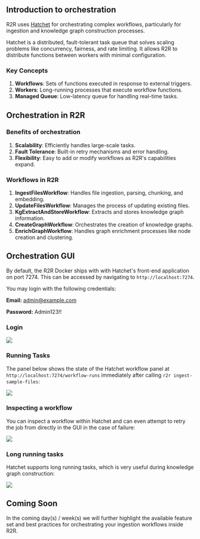 
## Introduction to orchestration

R2R uses [Hatchet](https://docs.hatchet.run/home) for orchestrating complex workflows, particularly for ingestion and knowledge graph construction processes.

Hatchet is a distributed, fault-tolerant task queue that solves scaling problems like concurrency, fairness, and rate limiting. It allows R2R to distribute functions between workers with minimal configuration.

### Key Concepts

1. **Workflows**: Sets of functions executed in response to external triggers.
2. **Workers**: Long-running processes that execute workflow functions.
3. **Managed Queue**: Low-latency queue for handling real-time tasks.

## Orchestration in R2R


### Benefits of orchestration

1. **Scalability**: Efficiently handles large-scale tasks.
2. **Fault Tolerance**: Built-in retry mechanisms and error handling.
3. **Flexibility**: Easy to add or modify workflows as R2R's capabilities expand.

### Workflows in R2R

1. **IngestFilesWorkflow**: Handles file ingestion, parsing, chunking, and embedding.
2. **UpdateFilesWorkflow**: Manages the process of updating existing files.
3. **KgExtractAndStoreWorkflow**: Extracts and stores knowledge graph information.
4. **CreateGraphWorkflow**: Orchestrates the creation of knowledge graphs.
5. **EnrichGraphWorkflow**: Handles graph enrichment processes like node creation and clustering.


## Orchestration GUI

By default, the R2R Docker ships with with Hatchet's front-end application on port 7274. This can be accessed by navigating to `http://localhost:7274`.

You may login with the following credentials:


<Note>

**Email:** admin@example.com

**Password:** Admin123!!
</Note>

### Login

<Frame caption="Logging into hatchet at http://localhost:7274">
  <img src="../images/hatchet_login.png" />
</Frame>


### Running Tasks

The panel below shows the state of the Hatchet workflow panel at `http://localhost:7274/workflow-runs` immediately after calling `r2r ingest-sample-files`:

<Frame caption="Running workflows at http://localhost:7274/workflow-runs">
  <img src="../images/hatchet_running.png" />
</Frame>


### Inspecting a workflow

You can inspect a workflow within Hatchet and can even attempt to retry the job from directly in the GUI in the case of failure:

<Frame caption="Inspecting a workflow at http://localhost:7274/workflow-runs/274081a8-acfb-4686-84c9-9fd73bc5c7f1?tenant=707d0855-80ab-4e1f-a156-f1c4546cbf52">
  <img src="../images/hatchet_workflow.png" />
</Frame>



### Long running tasks

Hatchet supports long running tasks, which is very useful during knowledge graph construction:

<Frame caption="Worker timeout is set to 60m to support long running tasks like graph construction.">
  <img src="../images/hatchet_long_running.png" />
</Frame>



## Coming Soon

In the coming day(s) / week(s) we will further highlight the available feature set and best practices for orchestrating your ingestion workflows inside R2R.